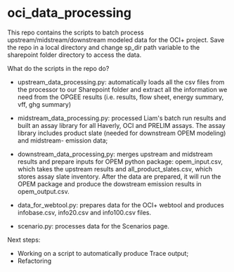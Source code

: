 # oci_data_processing

This repo contains the scripts to batch process upstream/midstream/downstream modeled data for the OCI+ project.
Save the repo in a local directory and change sp_dir path variable to the sharepoint folder directory to access the data. 

What do the scripts in the repo do?

- upstream_data_processing.py: automatically loads all the csv files from the processor to our Sharepoint folder and extract all the information we need from the OPGEE results (i.e. results, flow sheet, energy summary, vff, ghg summary)

- midstream_data_processing.py: processed Liam's batch run results and built an assay library for all Haverly, OCI and PRELIM assays. The assay library includes product slate (needed for downstream OPEM modeling) and midstream- emission data;

- downstream_data_processing,py: merges upstream and midstream results and prepare inputs for OPEM python package: opem_input.csv, which takes the upstream results and all_product_slates.csv, which stores assay slate inventory. After the data are prepared, it will run the OPEM package and produce the dowstream emission results in opem_output.csv.

- data_for_webtool.py: prepares data for the OCI+ webtool and produces infobase.csv, info20.csv and info100.csv files.
- scenario.py: processes data for the Scenarios page. 

Next steps:
- Working on a script to automatically produce Trace output;
- Refactoring


